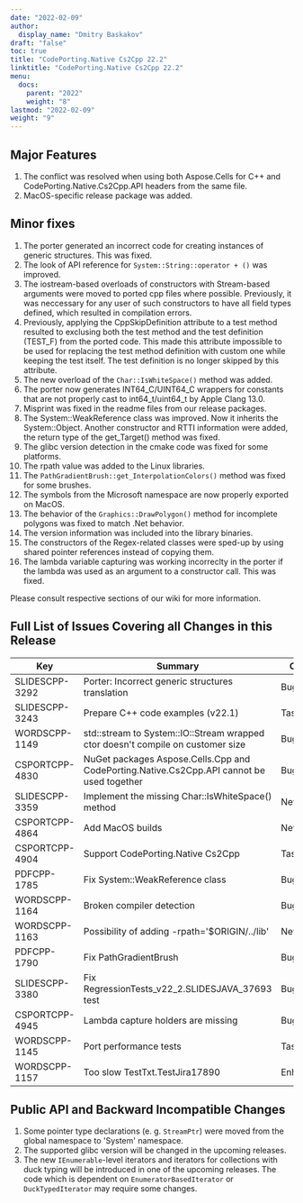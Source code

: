 ```yaml
---
date: "2022-02-09"
author:
  display_name: "Dmitry Baskakov"
draft: "false"
toc: true
title: "CodePorting.Native Cs2Cpp 22.2"
linktitle: "CodePorting.Native Cs2Cpp 22.2"
menu:
  docs:
    parent: "2022"
    weight: "8"
lastmod: "2022-02-09"
weight: "9"
---
```


## Major Features ##

1. The conflict was resolved when using both Aspose.Cells for C++ and CodePorting.Native.Cs2Cpp.API headers from the same file.
1. MacOS-specific release package was added.

## Minor fixes ##

1. The porter generated an incorrect code for creating instances of generic structures. This was fixed.
1. The look of API reference for `System::String::operator + ()` was improved.
1. The iostream-based overloads of constructors with Stream-based arguments were moved to ported cpp files where possible. Previously, it was neccessary for any user of such constructors to have all field types defined, which resulted in compilation errors.
1. Previously, applying the CppSkipDefinition attribute to a test method resulted to exclusing both the test method and the test definition (TEST_F) from the ported code. This made this attribute impossible to be used for replacing the test method definition with custom one while keeping the test itself. The test definition is no longer skipped by this attribute.
1. The new overload of the `Char::IsWhiteSpace()` method was added.
1. The porter now generates INT64_C/UINT64_C wrappers for constants that are not properly cast to int64_t/uint64_t by Apple Clang 13.0.
1. Misprint was fixed in the readme files from our release packages.
1. The System::WeakReference class was improved. Now it inherits the System::Object. Another constructor and RTTI information were added, the return type of the get_Target() method was fixed.
1. The glibc version detection in the cmake code was fixed for some platforms.
1. The rpath value was added to the Linux libraries.
1. The `PathGradientBrush::get_InterpolationColors()` method was fixed for some brushes.
1. The symbols from the Microsoft namespace are now properly exported on MacOS.
1. The behavior of the `Graphics::DrawPolygon()` method for incomplete polygons was fixed to match .Net behavior.
1. The version information was included into the library binaries.
1. The constructors of the Regex-related classes were sped-up by using shared pointer references instead of copying them.
1. The lambda variable capturing was working incorreclty in the porter if the lambda was used as an argument to a constructor call. This was fixed.

Please consult respective sections of our wiki for more information.

## Full List of Issues Covering all Changes in this Release ##

| Key | Summary | Category |
| --- | --- | --- |
| SLIDESCPP-3292 | Porter: Incorrect generic structures translation | Bug |
| SLIDESCPP-3243 | Prepare C++ code examples (v22.1) | Task |
| WORDSCPP-1149 | std::stream to System::IO::Stream wrapped ctor doesn't compile on customer size | Bug |
| CSPORTCPP-4830 | NuGet packages Aspose.Cells.Cpp and CodePorting.Native.Cs2Cpp.API cannot be used together | Bug |
| SLIDESCPP-3359 | Implement the missing Char::IsWhiteSpace() method | New feature |
| CSPORTCPP-4864 | Add MacOS builds | New feature |
| CSPORTCPP-4904 | Support CodePorting.Native Cs2Cpp | Task |
| PDFCPP-1785 | Fix System::WeakReference class | Bug |
| WORDSCPP-1164 | Broken compiler detection | Bug |
| WORDSCPP-1163 | Possibility of adding -rpath='$ORIGIN/../lib' | New feature |
| PDFCPP-1790 | Fix PathGradientBrush | Bug |
| SLIDESCPP-3380 | Fix RegressionTests_v22_2.SLIDESJAVA_37693 test | Bug |
| CSPORTCPP-4945 | Lambda capture holders are missing | Bug |
| WORDSCPP-1145 | Port performance tests | Task |
| WORDSCPP-1157 | Too slow TestTxt.TestJira17890 | Enhancement |

## Public API and Backward Incompatible Changes ##

1. Some pointer type declarations (e. g. `StreamPtr`) were moved from the global namespace to 'System' namespace.
1. The supported glibc version will be changed in the upcoming releases.
1. The new `IEnumerable`-level iterators and iterators for collections with duck typing will be introduced in one of the upcoming releases. The code which is dependent on `EnumeratorBasedIterator` or `DuckTypedIterator` may require some changes.

